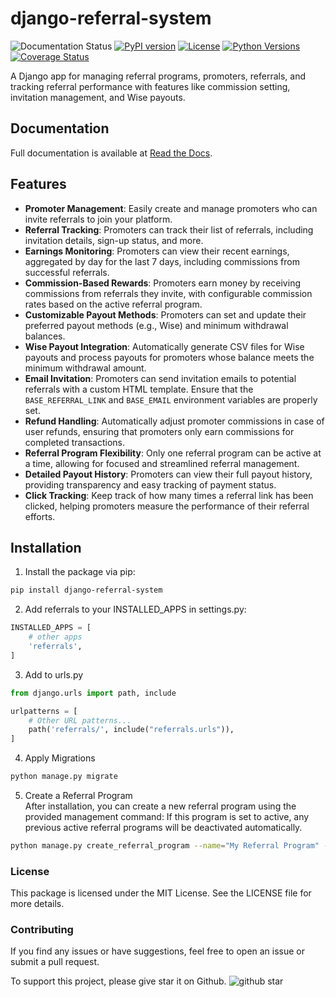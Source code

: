 # django-referral-system

![Documentation Status](https://readthedocs.org/projects/django-referral-system/badge/?version=latest)
[![PyPI version](https://badge.fury.io/py/django-referral-system.svg)](https://badge.fury.io/py/django-referral-system)
[![License](https://img.shields.io/badge/license-MIT-blue.svg)](https://github.com/soldatov-ss/django-referral-system/blob/main/LICENSE)
[![Python Versions](https://img.shields.io/pypi/pyversions/django-referral-system.svg)](https://pypi.org/project/django-referral-system/)
[![Coverage Status](https://coveralls.io/repos/github/soldatov-ss/django-referral-system/badge.svg?branch=main)](https://coveralls.io/github/soldatov-ss/django-referral-system?branch=main)

A Django app for managing referral programs, promoters, referrals, and tracking referral performance with features like commission setting, invitation management, and Wise payouts.
## Documentation

Full documentation is available at [Read the Docs](https://django-referral-system.readthedocs.io/en/latest/index.html).

## Features
* **Promoter Management**: Easily create and manage promoters who can invite referrals to join your platform.
* **Referral Tracking**: Promoters can track their list of referrals, including invitation details, sign-up status, and more.
* **Earnings Monitoring**: Promoters can view their recent earnings, aggregated by day for the last 7 days, including commissions from successful referrals.
* **Commission-Based Rewards**: Promoters earn money by receiving commissions from referrals they invite, with configurable commission rates based on the active referral program.
* **Customizable Payout Methods**: Promoters can set and update their preferred payout methods (e.g., Wise) and minimum withdrawal balances.
* **Wise Payout Integration**: Automatically generate CSV files for Wise payouts and process payouts for promoters whose balance meets the minimum withdrawal amount.
* **Email Invitation**: Promoters can send invitation emails to potential referrals with a custom HTML template. Ensure that the `BASE_REFERRAL_LINK` and `BASE_EMAIL` environment variables are properly set.
* **Refund Handling**: Automatically adjust promoter commissions in case of user refunds, ensuring that promoters only earn commissions for completed transactions.
* **Referral Program Flexibility**: Only one referral program can be active at a time, allowing for focused and streamlined referral management.
* **Detailed Payout History**: Promoters can view their full payout history, providing transparency and easy tracking of payment status.
* **Click Tracking**: Keep track of how many times a referral link has been clicked, helping promoters measure the performance of their referral efforts.

## Installation

1. Install the package via pip:

```bash
pip install django-referral-system
```

2. Add referrals to your INSTALLED_APPS in settings.py:

```python
INSTALLED_APPS = [
    # other apps
    'referrals',
]
```

3. Add to urls.py
```python
from django.urls import path, include

urlpatterns = [
    # Other URL patterns...
    path('referrals/', include("referrals.urls")),
]
```
4. Apply Migrations
```bash
python manage.py migrate
```

5. Create a Referral Program    
After installation, you can create a new referral program using the provided management command:
If this program is set to active, any previous active referral programs will be deactivated automatically.
```bash
python manage.py create_referral_program --name="My Referral Program" --commission-rate=5.00 --min-withdrawal-balance=10.00
```


### License
This package is licensed under the MIT License. See the LICENSE file for more details.

### Contributing
If you find any issues or have suggestions, feel free to open an issue or submit a pull request.

To support this project, please give star it on Github. ![github star](docs/github-star.png)